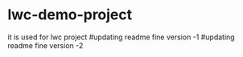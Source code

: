 # lwc-demo-project
it is used for lwc project
#updating readme fine version -1
#updating readme fine version -2